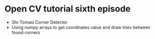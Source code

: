 # Open CV tutorial sixth episode
- Shi-Tomasi Corner Detector
- Using numpy arrays to get coordinates value and draw lines between found corners
